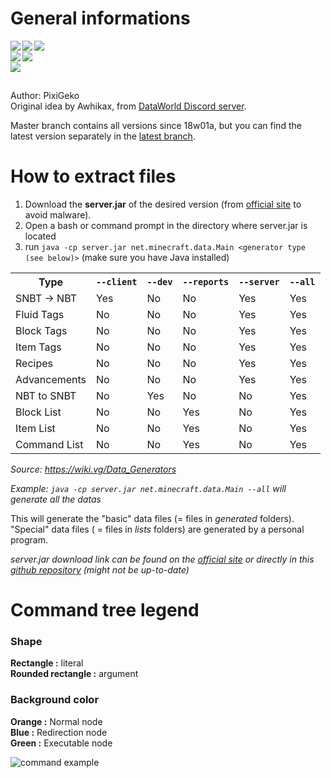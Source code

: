 # General informations
<img align="left" src="https://img.shields.io/github/stars/PixiGeko/Minecraft-datas"/><img align="left" src="https://img.shields.io/github/forks/PixiGeko/Minecraft-datas"/><img align="left" src="https://img.shields.io/github/watchers/PixiGeko/Minecraft-datas"/><br/>
<img align="left" src="https://img.shields.io/github/last-commit/PixiGeko/Minecraft-datas"/><img align="left" src="https://img.shields.io/github/commit-activity/m/PixiGeko/Minecraft-datas"/><br/>
<img align="left" src="https://img.shields.io/github/repo-size/PixiGeko/Minecraft-datas"/>

<br/>

Author: PixiGeko </br>
Original idea by Awhikax, from [DataWorld Discord server](https://discord.gg/3gXea6q).

Master branch contains all versions since 18w01a, but you can find the latest version separately in the [latest branch](https://github.com/PixiGeko/Minecraft-datas/tree/latest).

# How to extract files
1. Download the **server.jar** of the desired version (from [official site]([https://www.minecraft.net/](https://www.minecraft.net/)) to avoid malware).
2. Open a bash or command prompt in the directory where server.jar is located
3. run `java -cp server.jar net.minecraft.data.Main <generator type (see below)>` (make sure you have Java installed)

<table>
<tbody><tr>
	<th>Type</th>
	<th><code>--client</code></th>
	<th><code>--dev</code></th>
	<th><code>--reports</code></th>
	<th><code>--server</code></th>
	<th><code>--all</code></th>
</tr>
<tr>
	<td>SNBT -&gt; NBT</td>
	<td>Yes</td>
	<td>No</td>
	<td>No</td>
	<td>Yes</td>
	<td>Yes</td>
</tr>
<tr>
	<td>Fluid Tags</td>
	<td>No</td>
	<td>No</td>
	<td>No</td>
	<td>Yes</td>
	<td>Yes</td>
</tr>
<tr>
	<td>Block Tags</td>
	<td>No</td>
	<td>No</td>
	<td>No</td>
	<td>Yes</td>
	<td>Yes</td>
</tr>
<tr>
	<td>Item Tags</td>
	<td>No</td>
	<td>No</td>
	<td>No</td>
	<td>Yes</td>
	<td>Yes</td>
</tr>
<tr>
	<td>Recipes</td>
	<td>No</td>
	<td>No</td>
	<td>No</td>
	<td>Yes</td>
	<td>Yes</td>
</tr>
<tr>
	<td>Advancements</td>
	<td>No</td>
	<td>No</td>
	<td>No</td>
	<td>Yes</td>
	<td>Yes</td>
</tr>
<tr>
	<td>NBT to SNBT</td>
	<td>No</td>
	<td>Yes</td>
	<td>No</td>
	<td>No</td>
	<td>Yes</td>
</tr>
<tr>
	<td>Block List</td>
	<td>No</td>
	<td>No</td>
	<td>Yes</td>
	<td>No</td>
	<td>Yes</td>
</tr>
<tr>
	<td>Item List</td>
	<td>No</td>
	<td>No</td>
	<td>Yes</td>
	<td>No</td>
	<td>Yes</td>
</tr>
<tr>
	<td>Command List</td>
	<td>No</td>
	<td>No</td>
	<td>Yes</td>
	<td>No</td>
	<td>Yes</td>
</tr></tbody></table>

<i>Source: https://wiki.vg/Data_Generators</i>

<i>Example: `java -cp server.jar net.minecraft.data.Main --all` will generate all the datas</i>
  
This will generate the "basic" data files (= files in *generated* folders).</br>
"Special" data files ( = files in *lists* folders) are generated by a personal program.

<i>server.jar download link can be found on the [official site](https://launchermeta.mojang.com/mc/game/version_manifest.json) or directly in this [github repository](https://github.com/PixiGeko/Minecraft-datas/blob/master/version_manifest.json) (might not be up-to-date)</i>

# Command tree legend
### Shape
**Rectangle :** literal</br>
**Rounded rectangle :** argument</br>  

### Background color
**Orange :** Normal node</br>
**Blue :** Redirection node</br>
**Green :** Executable node

![command example](https://i.imgur.com/f5tEQTq.png)
